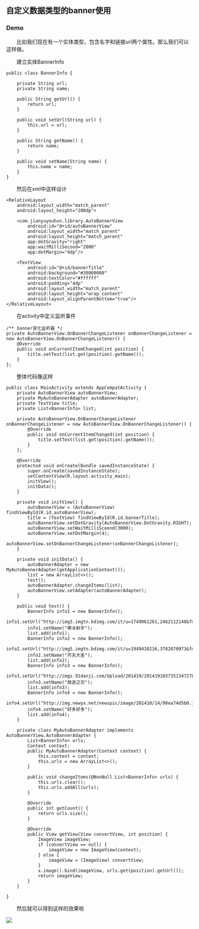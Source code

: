 ## 自定义数据类型的banner使用 ##

### Demo ###

　　比如我们现在有一个实体类型，包含名字和链接url两个属性。那么我们可以这样做。

　　建立实体BannerInfo

	public class BannerInfo {

    	private String url;
    	private String name;

    	public String getUrl() {
        	return url;
    	}

    	public void setUrl(String url) {
        	this.url = url;
    	}

    	public String getName() {
        	return name;
    	}

    	public void setName(String name) {
        	this.name = name;
    	}
	}

　　然后在xml中这样设计


    <RelativeLayout
        android:layout_width="match_parent"
        android:layout_height="200dp">

        <com.jianyuyouhun.library.AutoBannerView
            android:id="@+id/autoBannerView"
            android:layout_width="match_parent"
            android:layout_height="match_parent"
            app:dotGravity="right"
            app:waitMilliSecond="2000"
            app:dotMargin="4dp"/>

        <TextView
            android:id="@+id/bannerTitle"
            android:background="#38000000"
            android:textColor="#ffffff"
            android:padding="4dp"
            android:layout_width="match_parent"
            android:layout_height="wrap_content"
            android:layout_alignParentBottom="true"/>
    </RelativeLayout>


　　在activity中定义监听事件

	/** banner变化监听器 */
    private AutoBannerView.OnBannerChangeListener onBannerChangeListener = new AutoBannerView.OnBannerChangeListener() {
        @Override
        public void onCurrentItemChanged(int position) {
            title.setText(list.get(position).getName());
        }
    };


　　整体代码像这样

	public class MainActivity extends AppCompatActivity {
	    private AutoBannerView autoBannerView;
	    private MyAutoBannerAdapter autoBannerAdapter;
	    private TextView title;
	    private List<BannerInfo> list;
	
	    private AutoBannerView.OnBannerChangeListener onBannerChangeListener = new AutoBannerView.OnBannerChangeListener() {
	        @Override
	        public void onCurrentItemChanged(int position) {
	            title.setText(list.get(position).getName());
	        }
	    };
	
	    @Override
	    protected void onCreate(Bundle savedInstanceState) {
	        super.onCreate(savedInstanceState);
	        setContentView(R.layout.activity_main);
	        initView();
	        initData();
	    }
	
	    private void initView() {
	        autoBannerView = (AutoBannerView) findViewById(R.id.autoBannerView);
	        title = (TextView) findViewById(R.id.bannerTitle);
	        autoBannerView.setDotGravity(AutoBannerView.DotGravity.RIGHT);
	        autoBannerView.setWaitMilliSceond(3000);
	        autoBannerView.setDotMargin(4);
	        autoBannerView.setOnBannerChangeListener(onBannerChangeListener);
	    }
	
	    private void initData() {
	        autoBannerAdapter = new MyAutoBannerAdapter(getApplicationContext());
	        list = new ArrayList<>();
	        test();
	        autoBannerAdapter.changeItems(list);
	        autoBannerView.setAdapter(autoBannerAdapter);
	    }
	
	    public void test() {
	        BannerInfo info1 = new BannerInfo();
	        info1.setUrl("http://img3.imgtn.bdimg.com/it/u=1749061261,2462112140&fm=21&gp=0.jpg");
	        info1.setName("寒冰射手");
	        list.add(info1);
	        BannerInfo info2 = new BannerInfo();
	        info2.setUrl("http://img5.imgtn.bdimg.com/it/u=1949438216,3782070973&fm=23&gp=0.jpg");
	        info2.setName("齐天大圣");
	        list.add(info2);
	        BannerInfo info3 = new BannerInfo();
	        info3.setUrl("http://imgs.91danji.com/Upload/201419/2014191037351347278.jpg");
	        info3.setName("放逐之刃");
	        list.add(info3);
	        BannerInfo info4 = new BannerInfo();
	        info4.setUrl("http://img.newyx.net/newspic/image/201410/14/90ea74d5b0.jpg");
	        info4.setName("好多好多");
	        list.add(info4);
	    }
	
	    private class MyAutoBannerAdapter implements AutoBannerView.AutoBannerAdapter {
	        List<BannerInfo> urls;
	        Context context;
	        public MyAutoBannerAdapter(Context context) {
	            this.context = context;
	            this.urls = new ArrayList<>();
	        }
	
	        public void changeItems(@NonNull List<BannerInfo> urls) {
	            this.urls.clear();
	            this.urls.addAll(urls);
	        }
	
	        @Override
	        public int getCount() {
	            return urls.size();
	        }
	
	        @Override
	        public View getView(View convertView, int position) {
	            ImageView imageView;
	            if (convertView == null) {
	                imageView = new ImageView(context);
	            } else {
	                imageView = (ImageView) convertView;
	            }
	            x.image().bind(imageView, urls.get(position).getUrl());
	            return imageView;
	        }
	    }
	
	}

　　然后就可以得到这样的效果啦

<img src="http://occ9eufqe.bkt.clouddn.com/autobannergif.gif" />